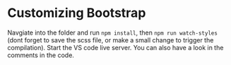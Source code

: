 # Customizing Bootstrap

Navgiate into the folder and run `npm install`, then `npm run watch-styles` (dont forget to save the scss file, or make a small change to trigger the compilation).
Start the VS code live server.
You can also have a look in the comments in the code.